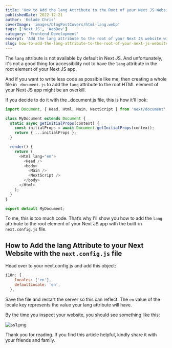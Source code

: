 ```yaml
---
title: 'How to Add the lang Attribute to the Root of your Next JS Website without _document.js'
publishedDate: 2022-12-21
author: 'Kolade Chris'
coverImage: 'images/blogPostCovers/html-lang.webp'
tags: ['Next JS', 'WebDev']
category: 'Frontend Development'
excerpt: 'Add the lang attribute to the root of your Next JS website without creating a _document.js file'
slug: how-to-add-the-lang-attribute-to-the-root-of-your-next-js-website-without-documentjs
---
```


The `lang` attribute is not available by default in Next JS. And unfortunately, it's not a good thing for accessibility not to have the `lang` attribute in the root element of your Next JS app.

And if you want to write less code as possible like me, then creating a whole file in `_document.js` to add the `lang` attribute to the root HTML element of your Next JS app might be an overkill.

If you decide to do it with the \_document.js file, this is how it'll look:

```js
import Document, { Head, Html, Main, NextScript } from 'next/document';

class MyDocument extends Document {
  static async getInitialProps(context) {
    const initialProps = await Document.getInitialProps(context);
    return { ...initialProps };
  }

  render() {
    return (
      <Html lang="en">
        <Head />
        <body>
          <Main />
          <NextScript />
        </body>
      </Html>
    );
  }
}

export default MyDocument;
```

To me, this is too much code. That’s why I'll show you how to add the `lang` attribute to the root element of your Next JS app with the built-in `next.config.js` file.

## How to Add the lang Attribute to your Next Website with the `next.config.js` file

Head over to your next.config.js and add this object:

```js
i18n: {
    locales: ['en'],
    defaultLocale: 'en',
  },
```

Save the file and restart the server so this can reflect. The `en` value of the locale key represents the value your lang attribute will have.

By the time you inspect your website, you should see something like this:

![ss1.png](https://media.graphassets.com/WuRRGPMoSdmvrAeCpTc7)

Thank you for reading. If you find this article helpful, kindly share it with your friends and family.
